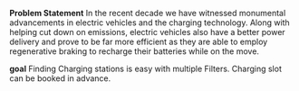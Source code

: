 **Problem Statement**
In the recent decade we have witnessed monumental advancements in electric vehicles and the charging technology. 
Along with helping cut down on emissions, electric vehicles also have a better power delivery and prove to be far more efficient as they are able to employ regenerative braking to recharge their batteries while on the move.

**goal**
Finding Charging stations is easy with multiple Filters.
Charging slot can be booked in advance.
